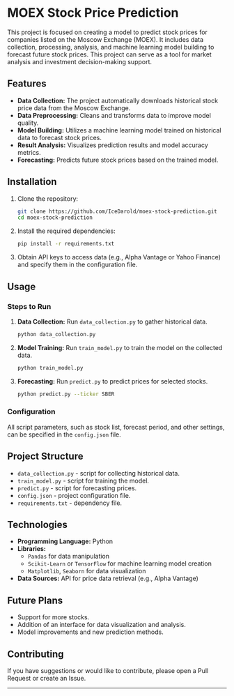 # MOEX Stock Price Prediction

This project is focused on creating a model to predict stock prices for companies listed on the Moscow Exchange (MOEX). It includes data collection, processing, analysis, and machine learning model building to forecast future stock prices. This project can serve as a tool for market analysis and investment decision-making support.

## Features

- **Data Collection:** The project automatically downloads historical stock price data from the Moscow Exchange.
- **Data Preprocessing:** Cleans and transforms data to improve model quality.
- **Model Building:** Utilizes a machine learning model trained on historical data to forecast stock prices.
- **Result Analysis:** Visualizes prediction results and model accuracy metrics.
- **Forecasting:** Predicts future stock prices based on the trained model.

## Installation

1. Clone the repository:
   ```bash
   git clone https://github.com/IceDarold/moex-stock-prediction.git
   cd moex-stock-prediction
   ```

2. Install the required dependencies:
   ```bash
   pip install -r requirements.txt
   ```

3. Obtain API keys to access data (e.g., Alpha Vantage or Yahoo Finance) and specify them in the configuration file.

## Usage

### Steps to Run

1. **Data Collection:** Run `data_collection.py` to gather historical data.
   ```bash
   python data_collection.py
   ```

2. **Model Training:** Run `train_model.py` to train the model on the collected data.
   ```bash
   python train_model.py
   ```

3. **Forecasting:** Run `predict.py` to predict prices for selected stocks.
   ```bash
   python predict.py --ticker SBER
   ```

### Configuration

All script parameters, such as stock list, forecast period, and other settings, can be specified in the `config.json` file.

## Project Structure

- `data_collection.py` - script for collecting historical data.
- `train_model.py` - script for training the model.
- `predict.py` - script for forecasting prices.
- `config.json` - project configuration file.
- `requirements.txt` - dependency file.

## Technologies

- **Programming Language:** Python
- **Libraries:** 
  - `Pandas` for data manipulation
  - `Scikit-Learn` or `TensorFlow` for machine learning model creation
  - `Matplotlib`, `Seaborn` for data visualization
- **Data Sources:** API for price data retrieval (e.g., Alpha Vantage)

## Future Plans

- Support for more stocks.
- Addition of an interface for data visualization and analysis.
- Model improvements and new prediction methods.

## Contributing

If you have suggestions or would like to contribute, please open a Pull Request or create an Issue.

---

